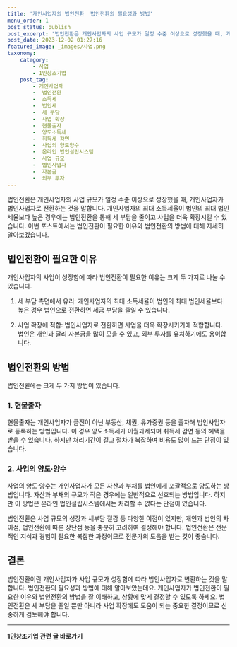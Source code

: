 ```yaml
---
title: '개인사업자의 법인전환  법인전환의 필요성과 방법'
menu_order: 1
post_status: publish
post_excerpt: '법인전환은 개인사업자의 사업 규모가 일정 수준 이상으로 성장했을 때, 개인사업자가 법인사업자로 전환하는 것을 말합니다. 개인사업자의 최대 소득세율이 법인의 최대 법인세율보다 높은 경우에는 법인전환을 통해 세 부담을 줄이고 사업을 더욱 확장시킬 수 있습니다. 이번 포스트에서는 법인전환이 필요한 이유와 법인전환의 방법에 대해 자세히 알아보겠습니다.'
post_date: 2023-12-02 01:27:16
featured_image: _images/사업.png
taxonomy:
    category:
        - 사업
        - 1인창조기업
    post_tag:
        - 개인사업자
        -  법인전환
        -  소득세
        -  법인세
        -  세 부담
        -  사업 확장
        -  현물출자
        -  양도소득세
        -  취득세 감면
        -  사업의 양도양수
        -  온라인 법인설립시스템
        -  사업 규모
        -  법인사업자
        -  자본금
        -  외부 투자
---
```



법인전환은 개인사업자의 사업 규모가 일정 수준 이상으로 성장했을 때, 개인사업자가 법인사업자로 전환하는 것을 말합니다. 개인사업자의 최대 소득세율이 법인의 최대 법인세율보다 높은 경우에는 법인전환을 통해 세 부담을 줄이고 사업을 더욱 확장시킬 수 있습니다. 이번 포스트에서는 법인전환이 필요한 이유와 법인전환의 방법에 대해 자세히 알아보겠습니다.

## 법인전환이 필요한 이유

개인사업자의 사업이 성장함에 따라 법인전환이 필요한 이유는 크게 두 가지로 나눌 수 있습니다.

1. 세 부담 측면에서 유리: 개인사업자의 최대 소득세율이 법인의 최대 법인세율보다 높은 경우 법인으로 전환하면 세금 부담을 줄일 수 있습니다.

2. 사업 확장에 적합: 법인사업자로 전환하면 사업을 더욱 확장시키기에 적합합니다. 법인은 개인과 달리 자본금을 많이 모을 수 있고, 외부 투자를 유치하기에도 용이합니다.

## 법인전환의 방법

법인전환에는 크게 두 가지 방법이 있습니다.

### 1. 현물출자

현물출자는 개인사업자가 금전이 아닌 부동산, 채권, 유가증권 등을 출자해 법인사업자로 등록하는 방법입니다. 이 경우 양도소득세가 이월과세되며 취득세 감면 등의 혜택을 받을 수 있습니다. 하지만 처리기간이 길고 절차가 복잡하며 비용도 많이 드는 단점이 있습니다.

### 2. 사업의 양도·양수

사업의 양도·양수는 개인사업자가 모든 자산과 부채를 법인에게 포괄적으로 양도하는 방법입니다. 자산과 부채의 규모가 작은 경우에는 일반적으로 선호되는 방법입니다. 하지만 이 방법은 온라인 법인설립시스템에서는 처리할 수 없다는 단점이 있습니다.

법인전환은 사업 규모의 성장과 세부담 절감 등 다양한 이점이 있지만, 개인과 법인의 차이점, 법인전환에 따른 장단점 등을 충분히 고려하여 결정해야 합니다. 법인전환은 전문적인 지식과 경험이 필요한 복잡한 과정이므로 전문가의 도움을 받는 것이 좋습니다.

## 결론

법인전환이란 개인사업자가 사업 규모가 성장함에 따라 법인사업자로 변환하는 것을 말합니다. 법인전환의 필요성과 방법에 대해 알아보았는데요. 개인사업자가 법인전환이 필요한 이유와 법인전환의 방법을 잘 이해하고, 상황에 맞게 결정할 수 있도록 하세요. 법인전환은 세 부담을 줄일 뿐만 아니라 사업 확장에도 도움이 되는 중요한 결정이므로 신중하게 검토해야 합니다.
<!-- wp:separator -->
<hr class="wp-block-separator has-alpha-channel-opacity"/>
<!-- /wp:separator -->

<!-- wp:group {"backgroundColor":"base","layout":{"type":"constrained"}} -->
<div class="wp-block-group has-base-background-color has-background"><!-- wp:paragraph {"align":"center","fontSize":"medium"} -->
<p class="has-text-align-center has-large-font-size"><strong>1인창조기업 관련 글 바로가기</strong></p>
<!-- /wp:paragraph -->


<!-- wp:latest-posts
{"categories":[{"id":27060,"count":19,"description":"","link":"https://uknowlaw.com/category/1%ec%9d%b8%ec%b0%bd%ec%a1%b0%ea%b8%b0%ec%97%85/","name":"1인창조기업","slug":"1인창조기업","taxonomy":"category","parent":0,"meta":[],"_links":{"self":[{"href":"https://uknowlaw.com/wp-json/wp/v2/categories/27060"}],"collection":[{"href":"https://uknowlaw.com/wp-json/wp/v2/categories"}],"about":[{"href":"https://uknowlaw.com/wp-json/wp/v2/taxonomies/category"}],"wp:post_type":[{"href":"https://uknowlaw.com/wp-json/wp/v2/posts?categories=27060"}],"curies":[{"name":"wp","href":"https://api.w.org/{rel}","templated":true}]}}],"postsToShow":100,"excerptLength":28,"postLayout":"grid","columns":2,"featuredImageAlign":"left","featuredImageSizeSlug":"large","fontSize":"small"} /--></div>
<!-- /wp:group -->
